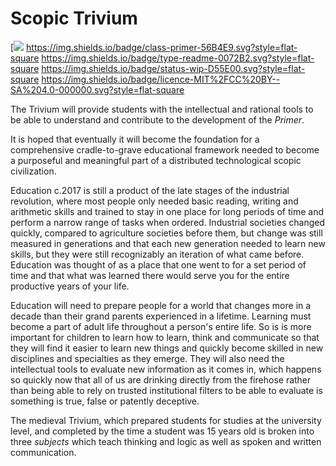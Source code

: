 
# Scopic Trivium

[![ ](https://img.shields.io/badge/made%20by-Chenla%20Institute-999999.svg?style=flat-square)
<https://img.shields.io/badge/class-primer-56B4E9.svg?style=flat-square>
<https://img.shields.io/badge/type-readme-0072B2.svg?style=flat-square>
<https://img.shields.io/badge/status-wip-D55E00.svg?style=flat-square>
<https://img.shields.io/badge/licence-MIT%2FCC%20BY--SA%204.0-000000.svg?style=flat-square>

The Trivium will provide students with the intellectual and rational
tools to be able to understand and contribute to the development of
the *Primer*.  

It is hoped that eventually it will become the foundation for a
comprehensive cradle-to-grave educational framework needed to become a
purposeful and meaningful part of a distributed technological scopic
civilization.

Education c.2017 is still a product of the late stages of the
industrial revolution, where most people only needed basic reading,
writing and arithmetic skills and trained to stay in one place for
long periods of time and perform a narrow range of tasks when ordered.
Industrial societies changed quickly, compared to agriculture
societies before them, but change was still measured in generations
and that each new generation needed to learn new skills, but they were
still recognizably an iteration of what came before.  Education was
thought of as a place that one went to for a set period of time and
that what was learned there would serve you for the entire productive
years of your life.

Education will need to prepare people for a world that changes more in
a decade than their grand parents experienced in a lifetime.  Learning
must become a part of adult life throughout a person's entire life.
So is is more important for children to learn how to learn, think and
communicate so that they will find it easier to learn new things and
quickly become skilled in new disciplines and specialties as they
emerge.  They will also need the intellectual tools to evaluate new
information as it comes in, which happens so quickly now that all of
us are drinking directly from the firehose rather than being able to
rely on trusted institutional filters to be able to evaluate is
something is true, false or patently deceptive.

The medieval Trivium, which prepared students for studies at the
university level, and completed by the time a student was 15 years old
is broken into three *subjects* which teach thinking and logic as well as
spoken and written communication.

